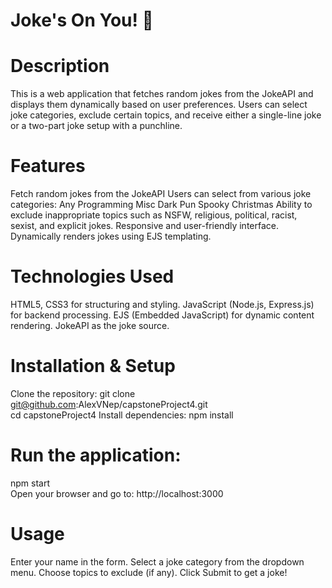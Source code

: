# Joke's On You! 🤣
# Description
This is a web application that fetches random jokes from the JokeAPI and displays them dynamically based on user preferences. Users can select joke categories, exclude certain topics, and receive either a single-line joke or a two-part joke setup with a punchline.

# Features
Fetch random jokes from the JokeAPI
Users can select from various joke categories:
Any
Programming
Misc
Dark
Pun
Spooky
Christmas
Ability to exclude inappropriate topics such as NSFW, religious, political, racist, sexist, and explicit jokes.
Responsive and user-friendly interface.
Dynamically renders jokes using EJS templating.

# Technologies Used
HTML5, CSS3 for structuring and styling.
JavaScript (Node.js, Express.js) for backend processing.
EJS (Embedded JavaScript) for dynamic content rendering.
JokeAPI as the joke source.

# Installation & Setup
Clone the repository:
git clone git@github.com:AlexVNep/capstoneProject4.git  
cd capstoneProject4
Install dependencies:
npm install  

# Run the application:
npm start  
Open your browser and go to:
http://localhost:3000  

# Usage
Enter your name in the form.
Select a joke category from the dropdown menu.
Choose topics to exclude (if any).
Click Submit to get a joke!
